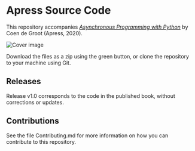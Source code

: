 # Apress Source Code

This repository accompanies [*Asynchronous Programming with Python*](https://rd.springer.com/video/10.1007/%isbn%) by Coen de Groot (Apress, 2020).

[comment]: #cover
![Cover image](%isbn%.jpg)

Download the files as a zip using the green button, or clone the repository to your machine using Git.

## Releases

Release v1.0 corresponds to the code in the published book, without corrections or updates.

## Contributions

See the file Contributing.md for more information on how you can contribute to this repository.